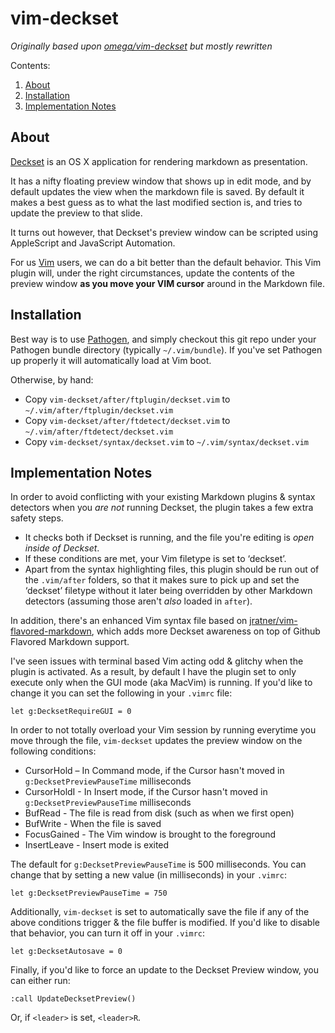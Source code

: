 # vim-deckset

_Originally based upon [omega/vim-deckset](https://github.com/omega/vim-deckset) but mostly rewritten_ 

Contents:
1. [About](#about)
2. [Installation](#installation)
3. [Implementation Notes](#implementation-notes)

## About

[Deckset](http://decksetapp.com) is an OS X application for rendering markdown 
as presentation.

It has a nifty floating preview window that shows up in edit mode, and by default
updates the view when the markdown file is saved. By default it makes a best guess 
as to what the last modified section is, and tries to update the preview to that 
slide.

It turns out however, that Deckset's preview window can be scripted using AppleScript and JavaScript Automation. 

For us [Vim](http://www.vim.org) users, we can do a bit better than
the default behavior. This Vim plugin will, under the right
circumstances, update the contents of the preview window 
__as you move your VIM cursor__ around in the Markdown file.

## Installation

Best way is to use [Pathogen](https://github.com/tpope/vim-pathogen), and simply checkout this git repo under your Pathogen bundle directory (typically `~/.vim/bundle`). If you've set Pathogen up properly it will automatically load at Vim boot.

Otherwise, by hand:

- Copy `vim-deckset/after/ftplugin/deckset.vim` to `~/.vim/after/ftplugin/deckset.vim`
- Copy `vim-deckset/after/ftdetect/deckset.vim` to `~/.vim/after/ftdetect/deckset.vim`
- Copy `vim-deckset/syntax/deckset.vim` to `~/.vim/syntax/deckset.vim`

## Implementation Notes

In order to avoid conflicting with your existing Markdown plugins & syntax
detectors when you _are not_ running Deckset, the plugin takes a few extra 
safety steps.

- It checks both if Deckset is running, and the file you're editing is _open inside of Deckset_.
- If these conditions are met, your Vim filetype is set to ‘deckset’. 
- Apart from the syntax highlighting files, this plugin should be run out of the `.vim/after` folders, so that it makes sure to pick up and set the ‘deckset’ filetype without it later being overridden by other Markdown detectors (assuming those aren't _also_ loaded in `after`).
    
In addition, there's an enhanced Vim syntax file based on [jratner/vim-flavored-markdown](https://github.com/jtratner/vim-flavored-markdown), which adds more Deckset awareness on top of Github Flavored Markdown support.
    
I've seen issues with terminal based Vim acting odd & glitchy when the plugin is activated. As a result, by default I have the plugin set to only execute only when the GUI mode (aka MacVim) is running. If you'd like to change it you can set the following in your `.vimrc` file:

```vim
let g:DecksetRequireGUI = 0
```
    
In order to not totally overload your Vim session by running everytime you
move through the file, `vim-deckset` updates the preview window on the following conditions:

- CursorHold – In Command mode, if the Cursor hasn't moved in `g:DecksetPreviewPauseTime` milliseconds
- CursorHoldI - In Insert mode, if the Cursor hasn't moved in `g:DecksetPreviewPauseTime` milliseconds
- BufRead - The file is read from disk (such as when we first open)
- BufWrite - When the file is saved
- FocusGained - The Vim window is brought to the foreground
- InsertLeave - Insert mode is exited

The default for `g:DecksetPreviewPauseTime` is 500 milliseconds. You can
change that by setting a new value (in milliseconds) in your
`.vimrc`:


```vim
let g:DecksetPreviewPauseTime = 750
```

Additionally, `vim-deckset` is set to automatically save the file if any of the
above conditions trigger & the file buffer is modified. If you'd like to
disable that behavior, you can turn it off in your `.vimrc`:

```vim
let g:DecksetAutosave = 0
```

Finally, if you'd like to force an update to the Deckset Preview window, you
can either run:

```vim
:call UpdateDecksetPreview()
```

Or, if `<leader>` is set, `<leader>R`.
